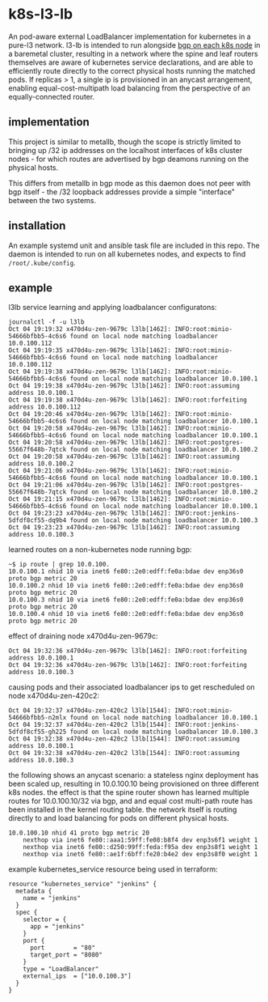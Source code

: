 # k8s-l3-lb

An pod-aware external LoadBalancer implementation for kubernetes in a pure-l3 network.  l3-lb is intended to run alongside [bgp on each k8s node](https://github.com/nihr43/bgp-unnumbered) in a baremetal cluster, resulting in a network where the spine and leaf routers themselves are aware of kubernetes service declarations, and are able to efficiently route directly to the correct physical hosts running the matched pods.  If replicas > 1, a single ip is provisioned in an anycast arrangement, enabling equal-cost-multipath load balancing from the perspective of an equally-connected router.

## implementation

This project is similar to metallb, though the scope is strictly limited to bringing up /32 ip addresses on the localhost interfaces of k8s cluster nodes - for which routes are advertised by bgp deamons running on the physical hosts.

This differs from metallb in bgp mode as this daemon does not peer with bgp itself - the /32 loopback addresses provide a simple "interface" between the two systems.

## installation

An example systemd unit and ansible task file are included in this repo.  The daemon is intended to run on all kubernetes nodes, and expects to find `/root/.kube/config`.

## example

l3lb service learning and applying loadbalancer configuratons:

```
journalctl -f -u l3lb
Oct 04 19:19:32 x470d4u-zen-9679c l3lb[1462]: INFO:root:minio-54666bfbb5-4c6s6 found on local node matching loadbalancer 10.0.100.112
Oct 04 19:19:35 x470d4u-zen-9679c l3lb[1462]: INFO:root:minio-54666bfbb5-4c6s6 found on local node matching loadbalancer 10.0.100.112
Oct 04 19:19:38 x470d4u-zen-9679c l3lb[1462]: INFO:root:minio-54666bfbb5-4c6s6 found on local node matching loadbalancer 10.0.100.1
Oct 04 19:19:38 x470d4u-zen-9679c l3lb[1462]: INFO:root:assuming address 10.0.100.1
Oct 04 19:19:38 x470d4u-zen-9679c l3lb[1462]: INFO:root:forfeiting address 10.0.100.112
Oct 04 19:20:46 x470d4u-zen-9679c l3lb[1462]: INFO:root:minio-54666bfbb5-4c6s6 found on local node matching loadbalancer 10.0.100.1
Oct 04 19:20:58 x470d4u-zen-9679c l3lb[1462]: INFO:root:minio-54666bfbb5-4c6s6 found on local node matching loadbalancer 10.0.100.1
Oct 04 19:20:58 x470d4u-zen-9679c l3lb[1462]: INFO:root:postgres-55667f648b-7qtck found on local node matching loadbalancer 10.0.100.2
Oct 04 19:20:58 x470d4u-zen-9679c l3lb[1462]: INFO:root:assuming address 10.0.100.2
Oct 04 19:21:06 x470d4u-zen-9679c l3lb[1462]: INFO:root:minio-54666bfbb5-4c6s6 found on local node matching loadbalancer 10.0.100.1
Oct 04 19:21:06 x470d4u-zen-9679c l3lb[1462]: INFO:root:postgres-55667f648b-7qtck found on local node matching loadbalancer 10.0.100.2
Oct 04 19:21:15 x470d4u-zen-9679c l3lb[1462]: INFO:root:minio-54666bfbb5-4c6s6 found on local node matching loadbalancer 10.0.100.1
Oct 04 19:23:23 x470d4u-zen-9679c l3lb[1462]: INFO:root:jenkins-5dfdf8cf55-dq9b4 found on local node matching loadbalancer 10.0.100.3
Oct 04 19:23:23 x470d4u-zen-9679c l3lb[1462]: INFO:root:assuming address 10.0.100.3
```

learned routes on a non-kubernetes node running bgp:

```
~$ ip route | grep 10.0.100.
10.0.100.1 nhid 10 via inet6 fe80::2e0:edff:fe0a:bdae dev enp36s0 proto bgp metric 20 
10.0.100.2 nhid 10 via inet6 fe80::2e0:edff:fe0a:bdae dev enp36s0 proto bgp metric 20 
10.0.100.3 nhid 10 via inet6 fe80::2e0:edff:fe0a:bdae dev enp36s0 proto bgp metric 20 
10.0.100.4 nhid 10 via inet6 fe80::2e0:edff:fe0a:bdae dev enp36s0 proto bgp metric 20
```

effect of draining node x470d4u-zen-9679c:

```
Oct 04 19:32:36 x470d4u-zen-9679c l3lb[1462]: INFO:root:forfeiting address 10.0.100.1
Oct 04 19:32:36 x470d4u-zen-9679c l3lb[1462]: INFO:root:forfeiting address 10.0.100.3
```

causing pods and their associated loadbalancer ips to get rescheduled on node x470d4u-zen-420c2:

```
Oct 04 19:32:37 x470d4u-zen-420c2 l3lb[1544]: INFO:root:minio-54666bfbb5-n2mlx found on local node matching loadbalancer 10.0.100.1
Oct 04 19:32:37 x470d4u-zen-420c2 l3lb[1544]: INFO:root:jenkins-5dfdf8cf55-gh225 found on local node matching loadbalancer 10.0.100.3
Oct 04 19:32:38 x470d4u-zen-420c2 l3lb[1544]: INFO:root:assuming address 10.0.100.1
Oct 04 19:32:38 x470d4u-zen-420c2 l3lb[1544]: INFO:root:assuming address 10.0.100.3
```

the following shows an anycast scenario: a stateless nginx deployment has been scaled up, resulting in 10.0.100.10 being provisioned on three different k8s nodes.  the effect is that the spine router shown has learned multiple routes for 10.0.100.10/32 via bgp, and and equal cost multi-path route has been installed in the kernel routing table.  the network itself is routing directly to and load balancing for pods on different physical hosts.

```
10.0.100.10 nhid 41 proto bgp metric 20
	nexthop via inet6 fe80::aaa1:59ff:fe08:b8f4 dev enp3s6f1 weight 1
	nexthop via inet6 fe80::d250:99ff:feda:f95a dev enp3s8f1 weight 1
	nexthop via inet6 fe80::ae1f:6bff:fe20:b4e2 dev enp3s8f0 weight 1
```

example kubernetes_service resource being used in terraform:

```
resource "kubernetes_service" "jenkins" {
  metadata {
    name = "jenkins"
  }
  spec {
    selector = {
      app = "jenkins"
    }
    port {
      port        = "80"
      target_port = "8080"
    }
    type = "LoadBalancer"
    external_ips  = ["10.0.100.3"]
  }
}
```
